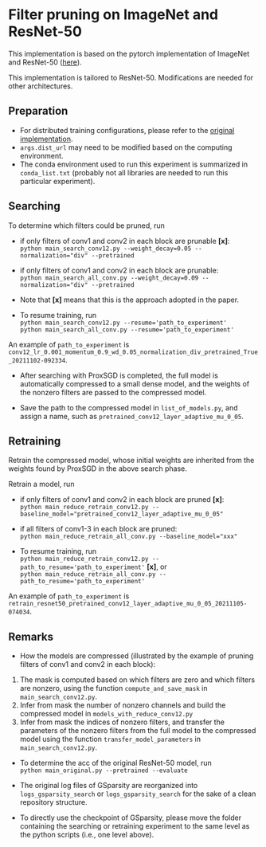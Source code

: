 # Filter pruning on ImageNet and ResNet-50

This implementation is based on the pytorch implementation of ImageNet and ResNet-50 ([here](https://github.com/pytorch/examples/tree/master/imagenet)).

This implementation is tailored to ResNet-50. Modifications are needed for other architectures.

## Preparation
- For distributed training configurations, please refer to the [original implementation](https://github.com/pytorch/examples/tree/master/imagenet).
- `args.dist_url` may need to be modified based on the computing environment.
- The conda environment used to run this experiment is summarized in `conda_list.txt` (probably not all libraries are needed to run this particular experiment).

## Searching

To determine which filters could be pruned, run

- if only filters of conv1 and conv2 in each block are prunable **[x]**:\
`python main_search_conv12.py --weight_decay=0.05 --normalization="div" --pretrained`


- if only filters of conv1 and conv2 in each block are prunable:\
`python main_search_all_conv.py --weight_decay=0.09 --normalization="div" --pretrained`

- Note that **[x]** means that this is the approach adopted in the paper.

- To resume training, run\
`python main_search_conv12.py --resume='path_to_experiment'`\
`python main_search_all_conv.py --resume='path_to_experiment'`

An example of `path_to_experiment` is `conv12_lr_0.001_momentum_0.9_wd_0.05_normalization_div_pretrained_True_20211102-092334`.

- After searching with ProxSGD is completed, the full model is automatically compressed to a small dense model, and the weights of the nonzero filters are passed to the compressed model.

- Save the path to the compressed model in `list_of_models.py`, and assign a name, such as `pretrained_conv12_layer_adaptive_mu_0_05`.

## Retraining
Retrain the compressed model, whose initial weights are inherited from the weights found by ProxSGD in the above search phase.

Retrain a model, run

- if only filters of conv1 and conv2 in each block are pruned **[x]**:\
`python main_reduce_retrain_conv12.py --baseline_model="pretrained_conv12_layer_adaptive_mu_0_05"`

- if all filters of conv1-3 in each block are pruned:\
`python main_reduce_retrain_all_conv.py --baseline_model="xxx"`

- To resume training, run\
`python main_reduce_retrain_conv12.py --path_to_resume='path_to_experiment'` **[x]**, or\
`python main_reduce_retrain_all_conv.py --path_to_resume='path_to_experiment'`

An example of `path_to_experiment` is `retrain_resnet50_pretrained_conv12_layer_adaptive_mu_0_05_20211105-074034`.

## Remarks

- How the models are compressed (illustrated by the example of pruning filters of conv1 and conv2 in each block):
1. The mask is computed based on which filters are zero and which filters are nonzero, using the function `compute_and_save_mask` in `main_search_conv12.py`.
2. Infer from mask the number of nonzero channels and build the compressed model in `models_with_reduce_conv12.py`
3. Infer from mask the indices of nonzero filters, and transfer the parameters of the nonzero filters from the full model to the compressed model using the function `transfer_model_parameters` in `main_search_conv12.py`.

- To determine the acc of the original ResNet-50 model, run\
`python main_original.py --pretrained --evaluate`

- The original log files of GSparsity are reorganized into `logs_gsparsity_search` or `logs_gsparsity_search` for the sake of a clean repository structure.

- To directly use the checkpoint of GSparsity, please move the folder containing the searching or retraining experiment to the same level as the python scripts (i.e., one level above).